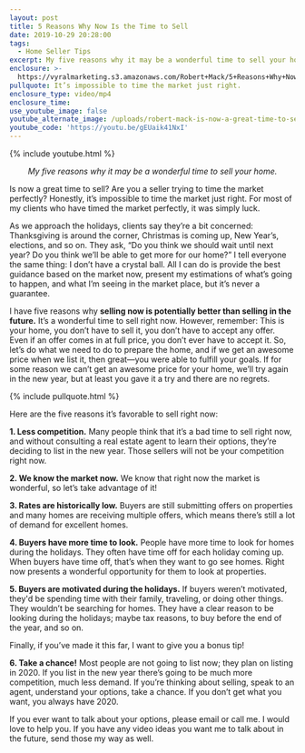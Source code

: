 ```yaml
---
layout: post
title: 5 Reasons Why Now Is the Time to Sell
date: 2019-10-29 20:28:00
tags:
  - Home Seller Tips
excerpt: My five reasons why it may be a wonderful time to sell your home.
enclosure: >-
  https://vyralmarketing.s3.amazonaws.com/Robert+Mack/5+Reasons+Why+Now+Is+the+Time+to+Sell.mp4
pullquote: It’s impossible to time the market just right.
enclosure_type: video/mp4
enclosure_time:
use_youtube_image: false
youtube_alternate_image: /uploads/robert-mack-is-now-a-great-time-to-sell-youtube.png
youtube_code: 'https://youtu.be/gEUaik41NxI'
---
```


{% include youtube.html %}

<p style="text-align: center;"><em>My five reasons why it may be a wonderful time to sell your home.</em></p>

Is now a great time to sell? Are you a seller trying to time the market perfectly? Honestly, it’s impossible to time the market just right. For most of my clients who have timed the market perfectly, it was simply luck.&nbsp;

As we approach the holidays, clients say they’re a bit concerned: Thanksgiving is around the corner, Christmas is coming up, New Year’s, elections, and so on. They ask, “Do you think we should wait until next year? Do you think we’ll be able to get more for our home?” I tell everyone the same thing: I don’t have a crystal ball. All I can do is provide the best guidance based on the market now, present my estimations of what’s going to happen, and what I’m seeing in the market place, but it’s never a guarantee.&nbsp;

I have five reasons why **selling now is potentially better than selling in the future.** It’s a wonderful time to sell right now. However, remember: This is your home, you don’t have to sell it, you don’t have to accept any offer. Even if an offer comes in at full price, you don’t ever have to accept it. So, let’s do what we need to do to prepare the home, and if we get an awesome price when we list it, then great—you were able to fulfill your goals. If for some reason we can’t get an awesome price for your home, we’ll try again in the new year, but at least you gave it a try and there are no regrets.&nbsp;

{% include pullquote.html %}

Here are the five reasons it’s favorable to sell right now:

**1\. Less competition.** Many people think that it’s a bad time to sell right now, and without consulting a real estate agent to learn their options, they’re deciding to list in the new year. Those sellers will not be your competition right now.&nbsp;

**2\. We know the market now.** We know that right now the market is wonderful, so let’s take advantage of it\!

**3\. Rates are historically low.** Buyers are still submitting offers on properties and many homes are receiving multiple offers, which means there’s still a lot of demand for excellent homes.&nbsp;

**4\. Buyers have more time to look.** People have more time to look for homes during the holidays. They often have time off for each holiday coming up. When buyers have time off, that’s when they want to go see homes. Right now presents a wonderful opportunity for them to look at properties.&nbsp;

**5\. Buyers are motivated during the holidays.** If buyers weren’t motivated, they'd be spending time with their family, traveling, or doing other things. They wouldn’t be searching for homes. They have a clear reason to be looking during the holidays; maybe tax reasons, to buy before the end of the year, and so on.&nbsp;

Finally, if you’ve made it this far, I want to give you a bonus tip\!&nbsp;

**6\. Take a chance\!** Most people are not going to list now; they plan on listing in 2020. If you list in the new year there’s going to be much more competition, much less demand. If you’re thinking about selling, speak to an agent, understand your options, take a chance. If you don’t get what you want, you always have 2020.&nbsp;

If you ever want to talk about your options, please email or call me. I would love to help you. If you have any video ideas you want me to talk about in the future, send those my way as well.